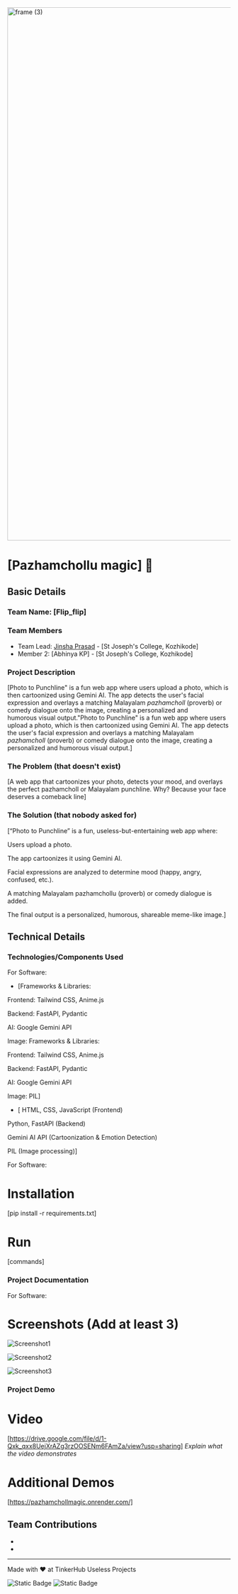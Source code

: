 <img width="3188" height="1202" alt="frame (3)" src="https://github.com/user-attachments/assets/517ad8e9-ad22-457d-9538-a9e62d137cd7" />


# [Pazhamchollu magic] 🎯


## Basic Details
### Team Name: [Flip_flip]


### Team Members
- Team Lead: [Jinsha Prasad] - [St Joseph's College, Kozhikode]
- Member 2: [Abhinya KP] - [St Joseph's College, Kozhikode]


### Project Description
[Photo to Punchline" is a fun web app where users upload a photo, which is then cartoonized using Gemini AI. The app detects the user's facial expression and overlays a matching Malayalam *pazhamcholl* (proverb) or comedy dialogue onto the image, creating a personalized and humorous visual output."Photo to Punchline" is a fun web app where users upload a photo, which is then cartoonized using Gemini AI. The app detects the user's facial expression and overlays a matching Malayalam *pazhamcholl* (proverb) or comedy dialogue onto the image, creating a personalized and humorous visual output.]

### The Problem (that doesn't exist)
[A web app that cartoonizes your photo, detects your mood, and overlays the perfect pazhamcholl or Malayalam punchline. Why? Because your face deserves a comeback line]

### The Solution (that nobody asked for)
[“Photo to Punchline” is a fun, useless-but-entertaining web app where:

Users upload a photo.

The app cartoonizes it using Gemini AI.

Facial expressions are analyzed to determine mood (happy, angry, confused, etc.).

A matching Malayalam pazhamchollu (proverb) or comedy dialogue is added.

The final output is a personalized, humorous, shareable meme-like image.]

## Technical Details
### Technologies/Components Used
For Software:

- [Frameworks & Libraries:

Frontend: Tailwind CSS, Anime.js

Backend: FastAPI, Pydantic

AI: Google Gemini API

Image: Frameworks & Libraries:

Frontend: Tailwind CSS, Anime.js

Backend: FastAPI, Pydantic

AI: Google Gemini API

Image: PIL]
- [
HTML, CSS, JavaScript (Frontend)

Python, FastAPI (Backend)

Gemini AI API (Cartoonization & Emotion Detection)

PIL (Image processing)]


For Software:
# Installation
[pip install -r requirements.txt]


# Run
[commands]

### Project Documentation
For Software:

# Screenshots (Add at least 3)
![Screenshot1](https://github.com/abhinayaa123/Photo-to-Punchline/blob/main/screenshot%201.jpeg?raw=true)


![Screenshot2](https://github.com/abhinayaa123/Photo-to-Punchline/blob/main/screenshot2.jpeg?raw=true)

![Screenshot3](https://github.com/abhinayaa123/Photo-to-Punchline/blob/main/screenshot3.jpeg?raw=true)



### Project Demo
# Video
[https://drive.google.com/file/d/1-Qxk_qxx8UejXrAZg3rzOOSENm6FAmZa/view?usp=sharing]
*Explain what the video demonstrates*

# Additional Demos
[https://pazhamchollmagic.onrender.com/]

## Team Contributions
- [Jinsha Prasad]: [Developer]
- [Abhinaya KP]: [Developer]


---
Made with ❤️ at TinkerHub Useless Projects 

![Static Badge](https://img.shields.io/badge/TinkerHub-24?color=%23000000&link=https%3A%2F%2Fwww.tinkerhub.org%2F)
![Static Badge](https://img.shields.io/badge/UselessProjects--25-25?link=https%3A%2F%2Fwww.tinkerhub.org%2Fevents%2FQ2Q1TQKX6Q%2FUseless%2520Projects)
